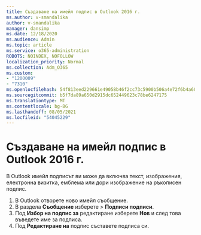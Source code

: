```yaml
---
title: Създаване на имейл подпис в Outlook 2016 г.
ms.author: v-smandalika
author: v-smandalika
manager: dansimp
ms.date: 12/18/2020
ms.audience: Admin
ms.topic: article
ms.service: o365-administration
ROBOTS: NOINDEX, NOFOLLOW
localization_priority: Normal
ms.collection: Adm_O365
ms.custom:
- "1200009"
- "7310"
ms.openlocfilehash: 54f813eed229661e49058b46f2cc73c5900b506a4e72f6b4a6818603f18dbd29
ms.sourcegitcommit: b5f7da89a650d2915dc652449623c78be6247175
ms.translationtype: MT
ms.contentlocale: bg-BG
ms.lasthandoff: 08/05/2021
ms.locfileid: "54045229"
---
```

# <a name="create-an-email-signature-in-outlook-2016"></a>Създаване на имейл подпис в Outlook 2016 г.

В Outlook имейл подписът ви може да включва текст, изображения, електронна визитка, емблема или дори изображение на ръкописен подпис.

1. В Outlook отворете ново имейл съобщение.
2. В раздела **Съобщение** изберете   >  **Подписи подписи**.
3. Под **Избор на подпис за** редактиране изберете **Нов** и след това въведете име за подписа.
4. Под **Редактиране на** подпис съставете подписа си.
